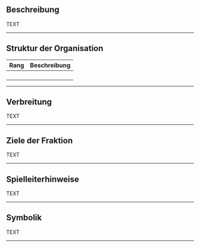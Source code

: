 
## Beschreibung

TEXT

---

## Struktur der Organisation

| Rang | Beschreibung |
| ---- | ------------ |
|      |              |
|      |              |
|      |              |
|      |              |

---

## Verbreitung

TEXT

---

## Ziele der Fraktion

TEXT

---

## Spielleiterhinweise

TEXT

---

## Symbolik

TEXT

---
